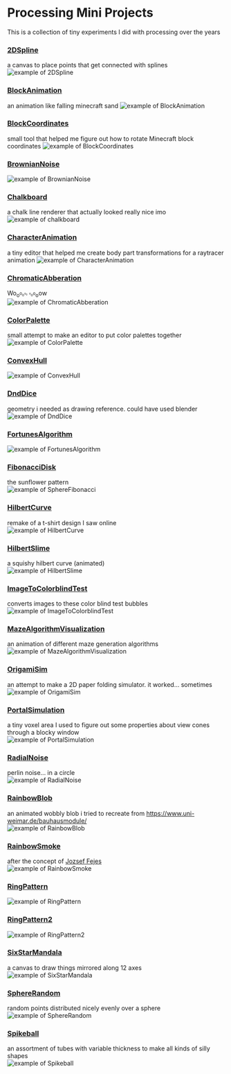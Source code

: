 # Processing Mini Projects

This is a collection of tiny experiments I did with processing over the years

### [2DSpline](2DSpline)
a canvas to place points that get connected with splines
![example of 2DSpline](2DSpline/example.png)

### [BlockAnimation](BlockAnimation)
an animation like falling minecraft sand
![example of BlockAnimation](BlockAnimation/example.png)

### [BlockCoordinates](BlockCoordinates)
small tool that helped me figure out how to rotate Minecraft block coordinates
![example of BlockCoordinates](BlockCoordinates/example.png)

### [BrownianNoise](BrownianNoise)
![example of BrownianNoise](BrownianNoise/example.png)

### [Chalkboard](Chalkboard)
a chalk line renderer that actually looked really nice imo
![example of chalkboard](Chalkboard/example.png)

### [CharacterAnimation](CharacterAnimation)
a tiny editor that helped me create body part transformations for a raytracer animation
![example of CharacterAnimation](CharacterAnimation/example.png)

### [ChromaticAbberation](ChromaticAbberation)
Wo<sub>o<sup>o<sub>o<sup>o<sub>o</sub></sup></sub></sup></sub></sub> <sub><sup><sub><sup>o</sup>o</sub>o</sup>o</sub>o</sub>w  
![example of ChromaticAbberation](ChromaticAbberation/example.png)

### [ColorPalette](ColorPalette)
small attempt to make an editor to put color palettes together  
![example of ColorPalette](ColorPalette/example.png)

### [ConvexHull](ConvexHull)
![example of ConvexHull](ConvexHull/example.png)

### [DndDice](DndDice)
geometry i needed as drawing reference. could have used blender  
![example of DndDice](DndDice/example.png)

### [FortunesAlgorithm](FortunesAlgorithm)
![example of FortunesAlgorithm](FortunesAlgorithm/example.png)

### [FibonacciDisk](FibonacciDisk)
the sunflower pattern  
![example of SphereFibonacci](FibonacciDisk/example.png)

### [HilbertCurve](HilbertCurve)
remake of a t-shirt design I saw online  
![example of HilbertCurve](HilbertCurve/example.png)

### [HilbertSlime](HilbertSlime)
a squishy hilbert curve (animated)  
![example of HilbertSlime](HilbertSlime/example.png)

### [ImageToColorblindTest](ImageToColorblindTest)
converts images to these color blind test bubbles  
![example of ImageToColorblindTest](ImageToColorblindTest/example.png)

### [MazeAlgorithmVisualization](MazeAlgorithmVisualization)
an animation of different maze generation algorithms  
![example of MazeAlgorithmVisualization](MazeAlgorithmVisualization/example.png)

### [OrigamiSim](OrigamiSim)
an attempt to make a 2D paper folding simulator. it worked... sometimes  
![example of OrigamiSim](OrigamiSim/example.png)

### [PortalSimulation](PortalSimulation)
a tiny voxel area I used to figure out some properties about view cones through a blocky window  
![example of PortalSimulation](PortalSimulation/example.png)

### [RadialNoise](RadialNoise)
perlin noise... in a circle  
![example of RadialNoise](RadialNoise/example.png)

### [RainbowBlob](RainbowBlob)
an animated wobbly blob i tried to recreate from https://www.uni-weimar.de/bauhausmodule/  
![example of RainbowBlob](RainbowBlob/example.png)

### [RainbowSmoke](RainbowSmoke)
after the concept of [Jozsef Fejes](http://rainbowsmoke.hu/home)  
![example of RainbowSmoke](RainbowSmoke/example.png)

### [RingPattern](RingPattern)
![example of RingPattern](RingPattern/example.png)

### [RingPattern2](RingPattern2)
![example of RingPattern2](RingPattern2/example.png)

### [SixStarMandala](SixStarMandala)
a canvas to draw things mirrored along 12 axes  
![example of SixStarMandala](SixStarMandala/example.png)

### [SphereRandom](SphereRandom)
random points distributed nicely evenly over a sphere
![example of SphereRandom](SphereRandom/example.png)

### [Spikeball](Spikeball)
an assortment of tubes with variable thickness to make all kinds of silly shapes  
![example of Spikeball](Spikeball/example.png)